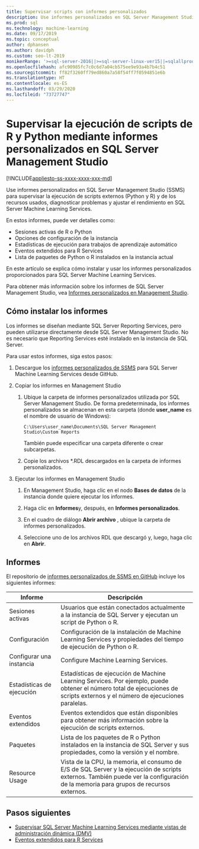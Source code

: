 ```yaml
---
title: Supervisar scripts con informes personalizados
description: Use informes personalizados en SQL Server Management Studio (SSMS) para supervisar la ejecución de scripts externos (Python y R) y de los recursos usados, diagnosticar problemas y ajustar el rendimiento en SQL Server Machine Learning Services.
ms.prod: sql
ms.technology: machine-learning
ms.date: 09/17/2019
ms.topic: conceptual
author: dphansen
ms.author: davidph
ms.custom: seo-lt-2019
monikerRange: '>=sql-server-2016||>=sql-server-linux-ver15||=sqlallproducts-allversions'
ms.openlocfilehash: afc90985fc7c0c6d7a04cb575ee9e93a4b7b4c51
ms.sourcegitcommit: ff82f3260ff79ed860a7a58f54ff7f0594851e6b
ms.translationtype: HT
ms.contentlocale: es-ES
ms.lasthandoff: 03/29/2020
ms.locfileid: "73727747"
---
```

# <a name="monitor-python-and-r-script-execution-using-custom-reports-in-sql-server-management-studio"></a>Supervisar la ejecución de scripts de R y Python mediante informes personalizados en SQL Server Management Studio
[!INCLUDE[appliesto-ss-xxxx-xxxx-xxx-md](../../includes/appliesto-ss-xxxx-xxxx-xxx-md.md)]

Use informes personalizados en SQL Server Management Studio (SSMS) para supervisar la ejecución de scripts externos (Python y R) y de los recursos usados, diagnosticar problemas y ajustar el rendimiento en SQL Server Machine Learning Services.

En estos informes, puede ver detalles como:

- Sesiones activas de R o Python
- Opciones de configuración de la instancia
- Estadísticas de ejecución para trabajos de aprendizaje automático
- Eventos extendidos para R Services
- Lista de paquetes de Python o R instalados en la instancia actual

En este artículo se explica cómo instalar y usar los informes personalizados proporcionados para SQL Server Machine Learning Services.

Para obtener más información sobre los informes de SQL Server Management Studio, vea [Informes personalizados en Management Studio](../../ssms/object/custom-reports-in-management-studio.md).

## <a name="how-to-install-the-reports"></a>Cómo instalar los informes

Los informes se diseñan mediante SQL Server Reporting Services, pero pueden utilizarse directamente desde SQL Server Management Studio. No es necesario que Reporting Services esté instalado en la instancia de SQL Server.

Para usar estos informes, siga estos pasos:

1. Descargue los [informes personalizados de SSMS](https://github.com/Microsoft/sql-server-samples/tree/master/samples/features/machine-learning-services/ssms-custom-reports) para SQL Server Machine Learning Services desde GitHub.

2. Copiar los informes en Management Studio

    1. Ubique la carpeta de informes personalizados utilizada por SQL Server Management Studio. De forma predeterminada, los informes personalizados se almacenan en esta carpeta (donde **user_name** es el nombre de usuario de Windows):

        `C:\Users\user_name\Documents\SQL Server Management Studio\Custom Reports`

       También puede especificar una carpeta diferente o crear subcarpetas.

    2. Copie los archivos *.RDL descargados en la carpeta de informes personalizados.

3. Ejecutar los informes en Management Studio

    1. En Management Studio, haga clic en el nodo **Bases de datos** de la instancia donde quiere ejecutar los informes.

    2. Haga clic en **Informes**y, después, en **Informes personalizados**.

    3. En el cuadro de diálogo **Abrir archivo** , ubique la carpeta de informes personalizados.

    4. Seleccione uno de los archivos RDL que descargó y, luego, haga clic en **Abrir**.

## <a name="reports"></a>Informes

El repositorio de [informes personalizados de SSMS en GitHub](https://github.com/Microsoft/sql-server-samples/tree/master/samples/features/machine-learning-services/ssms-custom-reports) incluye los siguientes informes:

| Informe | Descripción |
|-|-|
| Sesiones activas | Usuarios que están conectados actualmente a la instancia de SQL Server y ejecutan un script de Python o R. |
| Configuración | Configuración de la instalación de Machine Learning Services y propiedades del tiempo de ejecución de Python o R. |
| Configurar una instancia | Configure Machine Learning Services. |
| Estadísticas de ejecución | Estadísticas de ejecución de Machine Learning Services. Por ejemplo, puede obtener el número total de ejecuciones de scripts externos y el número de ejecuciones paralelas. |
| Eventos extendidos | Eventos extendidos que están disponibles para obtener más información sobre la ejecución de scripts externos. |
| Paquetes | Lista de los paquetes de R o Python instalados en la instancia de SQL Server y sus propiedades, como la versión y el nombre. |
| Resource Usage | Vista de la CPU, la memoria, el consumo de E/S de SQL Server y la ejecución de scripts externos. También puede ver la configuración de la memoria para grupos de recursos externos. |

## <a name="next-steps"></a>Pasos siguientes

- [Supervisar SQL Server Machine Learning Services mediante vistas de administración dinámica (DMV)](monitor-sql-server-machine-learning-services-using-dynamic-management-views.md)
- [Eventos extendidos para R Services](../r/extended-events-for-sql-server-r-services.md)
